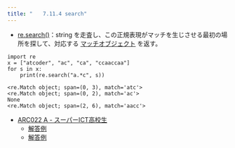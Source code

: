 ```yaml
---
title: "　　7.11.4 search"
---
```


* [re.search()](https://docs.python.org/ja/3/library/re.html#re.Pattern.search)：string を走査し、この正規表現がマッチを生じさせる最初の場所を探して、対応する [マッチオブジェクト](https://docs.python.org/ja/3/library/re.html#match-objects) を返す。

```python:サンプルコード
import re
x = ["atcoder", "ac", "ca", "ccaaccaa"]
for s in x:
    print(re.search("a.*c", s))
```

```text:実行結果
<re.Match object; span=(0, 3), match='atc'>
<re.Match object; span=(0, 2), match='ac'>
None
<re.Match object; span=(2, 6), match='aacc'>
```

- [ARC022 A - スーパーICT高校生](https://atcoder.jp/contests/arc022/tasks/arc022_1)
    - [解答例](https://atcoder.jp/contests/arc022/submissions/18295850)
    - [解答例](https://atcoder.jp/contests/arc022/submissions/18295860)